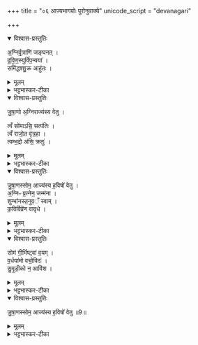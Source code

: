 +++
title = "०६ आज्यभागयोः पुरोनुवाक्ये"
unicode_script = "devanagari"

+++
<div class="js_include" url="/vedAH_yajuH/taittirIyam/sArasvata-vibhAgaH/brAhmaNam/sarva-prastutiH/3/5_iShTi-hautrAdi/06_AjyabhAgayoH_puronuvAkye"  newLevelForH1="1" includeTitle="true">

<details open><summary>विश्वास-प्रस्तुतिः</summary>

अ॒ग्निर्वृ॒त्राणि॑ जङ्घनत् ।  
द्र॒वि॒ण॒स्युर्वि॑प॒न्यया॑ ।  
समि॑द्धश्शु॒क्र आहु॑तः ।  
</details>

<details><summary>मूलम्</summary>

अ॒ग्निर्वृ॒त्राणि॑ जङ्घनत् ।  
द्र॒वि॒ण॒स्युर्वि॑प॒न्यया॑ ।  
समि॑द्धश्शु॒क्र आहु॑तः ।  
</details>

<details><summary>भट्टभास्कर-टीका</summary>

1आज्यभागयोः पुरोनुवाक्ये - अग्निर्वृत्राणीति गायत्र्यौ ॥ व्याख्याते अग्निकाण्डे ।  

- अ॒ग्निर्वृ॒त्राणि॑ जङ्घनद्द्रविण॒स्युर्वि॑प॒न्यया॑ ।  
समि॑द्धश्शु॒क्र आहु॑तः ॥  
  - टीका
 ( अथ चतुर्थकाण्डे तृतीयप्रपाठके त्रयोदशोऽनुवाकः )।  
द्वादशेऽनुवाकेऽसपत्ना विराजश्चोक्ताः ।   अथ त्रयोदशस्यान्त्यानुवाकत्वात्तत्र याज्यानुवाक्या उच्यन्ते ।  
चातुर्मास्येषु साकमेधाख्ये तृतीये पर्वण्यग्नयेऽनीयवते पुरोडाशमष्टाकपालं निर्वपति साकँ सूर्येणाद्येतत्यादिहवष्यिंम्नातानि ।   तत्र प्रथमस्याऽऽज्यभागस्य पुरोनुवाक्यामाह— अग्निर्वृत्राणीति ।   अयमग्निरस्याननुगृह्णात्विति शेषः ।   कीदृशोऽग्निः, वृत्राणि जङ्घनत्कर्मानुष्टाननिवारकाणि पापान्यतिशयेन हतवान्, विपन्यया विशिष्टयाऽस्मात्कृतया स्तुत्या द्रविणस्युरस्मदर्थं द्रविणेच्छुः, समिद्धः सम्यक्प्रज्वालितः, शुक्रः शोचमानः, आहुत आ समन्तादस्माभिराकारितोऽनेनाऽऽज्योनाऽऽहुतो वा
</details>

<details open><summary>विश्वास-प्रस्तुतिः</summary>

जु॒षा॒णो अ॒ग्निराज्य॑स्य वेतु ।  

त्वँ सो॑माऽसि॒ सत्प॑तिः ।  
त्वँ राजो॒त वृ॑त्र॒हा ।  
त्वम्भ॒द्रो अ॑सि॒ क्रतुः॑ ।  
</details>

<details><summary>मूलम्</summary>

जु॒षा॒णो अ॒ग्निराज्य॑स्य वेतु ।  

त्वँ सो॑माऽसि॒ सत्प॑तिः ।  
त्वँ राजो॒त वृ॑त्र॒हा ।  
त्वम्भ॒द्रो अ॑सि॒ क्रतुः॑ ।  
</details>

<details><summary>भट्टभास्कर-टीका</summary>

जुषाण इत्यादिके यजुषी याज्ये । प्रियमाणोऽग्निराज्यस्य वेतु पिबतु । सुहितार्थयोगे चतुर्थी ज्ञापिता, चतुर्थ्यर्थे षष्ठी ।   

- मन्त्रः
त्वँ सो॑मासि॒ सत्प॑ति॒स्त्वँ राजो॒त वृ॑त्र॒हा ।  
त्वम्भ॒द्रो अ॑सि॒ क्रतुः॑ ॥  
- टीका
अथ द्वितीयस्याऽऽज्यभागस्य पुरोनुवाक्यामाह— त्वँ सोमासीति ।   हे सोम त्वं सतां सम्यगनुष्ठितानां कर्मणां पतिरसि।   किंच त्वं राजा दीप्तिमान् ।   अपि च त्वं वृत्रहा पापघाती ।   किंच त्वं भद्रः फलप्रदत्वेन मङ्गलः क्रतुरसि ।   तस्य क्रतोर्निष्पादकत्वात् ।   यद्यप्येतन्मन्त्रद्वयं चोद कप्राप्तं तथाऽप्यमावारयाविकृतित्व युक्तां वृधन्वत्योः प्राप्तिं वारयितुं पुनः पाठः ।  
</details>

<details open><summary>विश्वास-प्रस्तुतिः</summary>

जु॒षा॒णस्सोम॒ आज्य॑स्य ह॒विषो॑ वेतु ।  
अ॒ग्निᳶ प्र॒त्नेन॒ जन्म॑ना ।  
शुम्भा॑नस्त॒नुव॒ँ स्वाम् ।  
क॒विर्विप्रे॑ण वावृधे ।  
</details>

<details><summary>मूलम्</summary>

जु॒षा॒णस्सोम॒ आज्य॑स्य ह॒विषो॑ वेतु ।  
अ॒ग्निᳶ प्र॒त्नेन॒ जन्म॑ना ।  
शुम्भा॑नस्त॒नुव॒ँ स्वाम् ।  
क॒विर्विप्रे॑ण वावृधे ।  
</details>

<details><summary>भट्टभास्कर-टीका</summary>

एवं जुषाणः सोमः इत्यादि । गतम् । अत्राग्नेराज्यादन्यद्धविरस्ति । सोमस्य नास्ति । अतस्सोमस्येदमाज्यं हविरिति मत्वाऽऽह । प्रत्नेन पुराणेन आत्मीयेन जन्मना हविः-प्रक्षेपजन्मना शोभया जननीयेन वा हविषा स्वां तनुवं शुम्भानः शोभयमानस्सन् कविः क्रान्तदर्शनः वावृधे वर्धताम् । छान्दसो लिट्, तुजादित्वादभ्यासस्य दीर्घः ।  
</details>

<details open><summary>विश्वास-प्रस्तुतिः</summary>

सोम॑ गी॒र्भिष्ट्वा॑ व॒यम् ।  
व॒र्धया॑मो वचो॒विदः॑ ।  
सु॒मृ॒डी॒को न॒ आवि॑श ।  
</details>

<details><summary>मूलम्</summary>

सोम॑ गी॒र्भिष्ट्वा॑ व॒यम् ।  
व॒र्धया॑मो वचो॒विदः॑ ।  
सु॒मृ॒डी॒को न॒ आवि॑श ।  
</details>

<details><summary>भट्टभास्कर-टीका</summary>

गीर्भिः सूक्तिभिः वर्धयामः महायशसं कुर्मः । यस्मात् वयं वचोविदः वचसां वेदितारः वाग्योगविदः, अतः त्वं सुमृडीकः सुष्ठु सुखयिता भूत्वा नः अस्मान् आविश अनुप्रविश्य अनुगृहाण ।  
</details>

<details open><summary>विश्वास-प्रस्तुतिः</summary>

जु॒षा॒णस्सोम॒ आज्य॑स्य ह॒विषो॑ वेतु ॥9॥  
</details>

<details><summary>मूलम्</summary>

जु॒षा॒णस्सोम॒ आज्य॑स्य ह॒विषो॑ वेतु ॥9॥  
</details>

<details><summary>भट्टभास्कर-टीका</summary>

याज्या गता जुषाण इति ॥  

इति तैत्तिरीयब्राह्मणे तृतीये पञ्चमे षष्ठोऽनुवाकः ॥  

</details>
</div>
